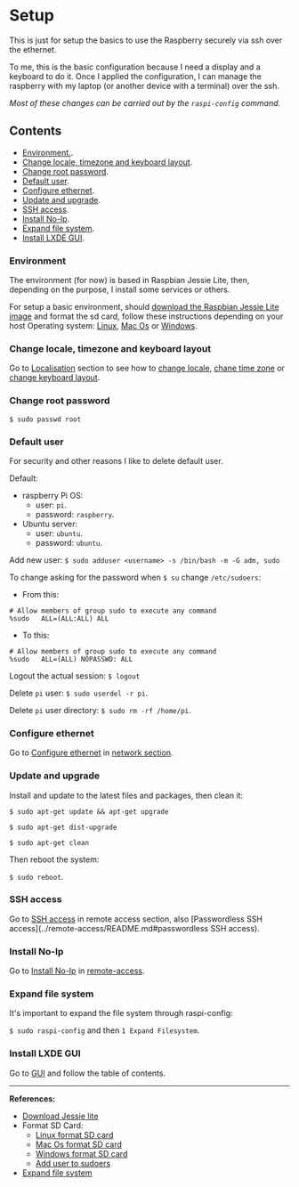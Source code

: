 # Setup 

This is just for setup the basics to use the Raspberry securely via ssh over the ethernet.

To me, this is the basic configuration because I need a display and a keyboard to do it. Once I applied the configuration, I can manage the raspberry with my laptop (or another device with a terminal) over the ssh.

*Most of these changes can be carried out by the `raspi-config` command.*



## Contents

- [Environment.](#environment).
- [Change locale, timezone and keyboard layout](#change-locale-timezone-and-keyboard-layout).
- [Change root password](#change-root-password).
- [Default user](#default-user).
- [Configure ethernet](#configure-ethernet).
- [Update and upgrade](#update-and-upgrade).
- [SSH access](#ssh-access).
- [Install No-Ip](#install-no-ip).
- [Expand file system](#expand-file-system).
- [Install LXDE GUI](#install-display-server).


### Environment

The environment (for now) is based in Raspbian Jessie Lite, then, depending on the purpose, I install some services or others.

For setup a basic environment, should [download the Raspbian Jessie Lite image][Download Jessie Lite] and format the sd card, follow these instructions depending on your host Operating system: [Linux][Linux format SD card], [Mac Os][Mac Os format SD card] or [Windows][Windows format SD card].


### Change locale, timezone and keyboard layout

Go to [Localisation](../localisation/README.md) section to see how to [change locale](../localisation/README.md#change-locale), [chane time zone](../localisation/README.md#change-time-zone) or [change keyboard layout](../localisation/README.md#change-keyboard-layout).


### Change root password

`$ sudo passwd root`

### Default user
For security and other reasons I like to delete default user.

Default:
- raspberry Pi OS:
  - user: `pi`.
  - password: `raspberry`.
- Ubuntu server:
  - user: `ubuntu`.
  - password: `ubuntu`.

Add new user:
`$ sudo adduser <username> -s /bin/bash -m -G adm, sudo`

To change asking for the password when `$ su` change `/etc/sudoers`:

- From this: 
```
# Allow members of group sudo to execute any command
%sudo	ALL=(ALL:ALL) ALL
```

- To this:
```
# Allow members of group sudo to execute any command
%sudo	ALL=(ALL) NOPASSWD: ALL
```

Logout the actual session:
`$ logout`

Delete `pi` user:
`$ sudo userdel -r pi`.

Delete `pi` user directory:
`$ sudo rm -rf /home/pi`.


### Configure ethernet

Go to [Configure ethernet](../network/README.md#configure-ethernet) in [network section](../network/README.md).

### Update and upgrade

Install and update to the latest files and packages, then clean it:

```
$ sudo apt-get update && apt-get upgrade

$ sudo apt-get dist-upgrade

$ sudo apt-get clean
```

Then reboot the system:

`$ sudo reboot`.


### SSH access

Go to [SSH access](../remote-access/README.md/#ssh-access) in remote access section, also [Passwordless SSH access](../remote-access/README.md#passwordless SSH access).


### Install No-Ip

Go to [Install No-Ip](../remote-access/README.md#install-no-ip) in [remote-access](../remote-access/README.md).

### Expand file system

It's important to expand the file system through raspi-config:

`$ sudo raspi-config` and then `1 Expand Filesystem`.


### Install LXDE GUI

Go to [GUI](../gui/README.md) and follow the table of contents.

- - - 

**References:**

- [Download Jessie lite][Download Jessie lite]
- Format SD Card:
	- [Linux format SD card][Linux format SD card]
	- [Mac Os format SD card][Mac Os format SD card]
	- [Windows format SD card][Windows format SD card]
	- [Add user to sudoers][Add user to sudoers]
- [Expand file system][Expand]

[Download Jessie lite]: https://www.raspberrypi.org/downloads/raspbian/

[Linux format SD card]: https://www.raspberrypi.org/documentation/installation/installing-images/linux.md
    
[Mac Os format SD card]: https://www.raspberrypi.org/documentation/installation/installing-images/mac.md

[Windows format SD card]: https://www.raspberrypi.org/documentation/installation/installing-images/windows.md

[Add user to sudoers]: http://askubuntu.com/questions/7477/how-can-i-add-a-new-user-as-sudoer-using-the-command-line

[Expand]: https://www.raspberrypi.org/documentation/configuration/raspi-config.md